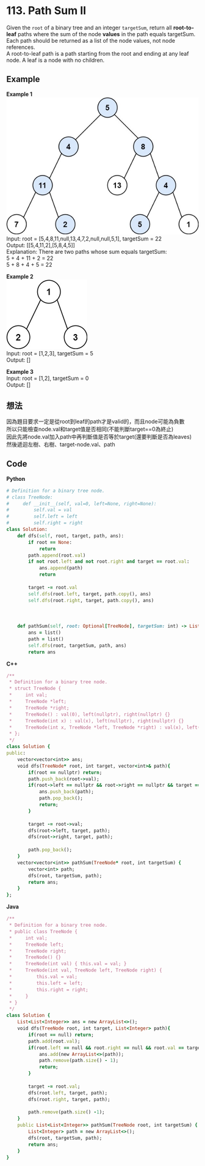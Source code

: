 # 113. Path Sum II
Given the `root` of a binary tree and an integer `targetSum`, return all **root-to-leaf** paths where the sum of the node **values** in the path equals targetSum. Each path should be returned as a list of the node values, not node references.  
A root-to-leaf path is a path starting from the root and ending at any leaf node. A leaf is a node with no children.  

## Example
**Example 1**  
![Image](https://github.com/Adalyne/Leetcode/blob/0b9af2389ae8b05bbcc003033b50c5a68593840f/Binary%20Tree%20DFS/Image/pathsumii1.jpg)  
Input: root = [5,4,8,11,null,13,4,7,2,null,null,5,1], targetSum = 22  
Output: [[5,4,11,2],[5,8,4,5]]  
Explanation: There are two paths whose sum equals targetSum:  
5 + 4 + 11 + 2 = 22  
5 + 8 + 4 + 5 = 22  

**Example 2**  
![Image](https://github.com/Adalyne/Leetcode/blob/ed22ce62cce8ad64740754b87d53be1d42cc62bd/Binary%20Tree%20DFS/Image/pathsum2.jpg)  
Input: root = [1,2,3], targetSum = 5  
Output: []  

**Example 3**  
Input: root = [1,2], targetSum = 0  
Output: []  

## 想法
因為題目要求一定是從root到leaf的path才是valid的，而且node可能為負數  
所以只能檢查node.val和target值是否相同(不能判斷target==0為終止)  
因此先將node.val加入path中再判斷值是否等於target(還要判斷是否為leaves)  
然後遞迴左樹、右樹、target-node.val、path  

## Code
**Python**  
```ruby
# Definition for a binary tree node.
# class TreeNode:
#     def __init__(self, val=0, left=None, right=None):
#         self.val = val
#         self.left = left
#         self.right = right
class Solution:
    def dfs(self, root, target, path, ans):
        if root == None:
            return
        path.append(root.val)
        if not root.left and not root.right and target == root.val:
            ans.append(path)
            return

        target -= root.val
        self.dfs(root.left, target, path.copy(), ans)
        self.dfs(root.right, target, path.copy(), ans)

        

    def pathSum(self, root: Optional[TreeNode], targetSum: int) -> List[List[int]]:
        ans = list()
        path = list()
        self.dfs(root, targetSum, path, ans)
        return ans
```
**C++**  
```ruby
/**
 * Definition for a binary tree node.
 * struct TreeNode {
 *     int val;
 *     TreeNode *left;
 *     TreeNode *right;
 *     TreeNode() : val(0), left(nullptr), right(nullptr) {}
 *     TreeNode(int x) : val(x), left(nullptr), right(nullptr) {}
 *     TreeNode(int x, TreeNode *left, TreeNode *right) : val(x), left(left), right(right) {}
 * };
 */
class Solution {
public:
    vector<vector<int>> ans;
    void dfs(TreeNode* root, int target, vector<int>& path){
        if(root == nullptr) return;
        path.push_back(root->val);
        if(root->left == nullptr && root->right == nullptr && target == root->val){
            ans.push_back(path);
            path.pop_back();
            return;
        }

        target -= root->val;
        dfs(root->left, target, path);
        dfs(root->right, target, path);

        path.pop_back();
    }
    vector<vector<int>> pathSum(TreeNode* root, int targetSum) {
        vector<int> path;
        dfs(root, targetSum, path);
        return ans; 
    }
};
```
**Java**
```ruby
/**
 * Definition for a binary tree node.
 * public class TreeNode {
 *     int val;
 *     TreeNode left;
 *     TreeNode right;
 *     TreeNode() {}
 *     TreeNode(int val) { this.val = val; }
 *     TreeNode(int val, TreeNode left, TreeNode right) {
 *         this.val = val;
 *         this.left = left;
 *         this.right = right;
 *     }
 * }
 */
class Solution {
    List<List<Integer>> ans = new ArrayList<>();
    void dfs(TreeNode root, int target, List<Integer> path){
        if(root == null) return;
        path.add(root.val);
        if(root.left == null && root.right == null && root.val == target){
            ans.add(new ArrayList<>(path));
            path.remove(path.size() - 1);
            return;
        }

        target -= root.val;
        dfs(root.left, target, path);
        dfs(root.right, target, path);

        path.remove(path.size() -1);
    }
    public List<List<Integer>> pathSum(TreeNode root, int targetSum) {
        List<Integer> path = new ArrayList<>();
        dfs(root, targetSum, path);
        return ans;
    }
}
```
